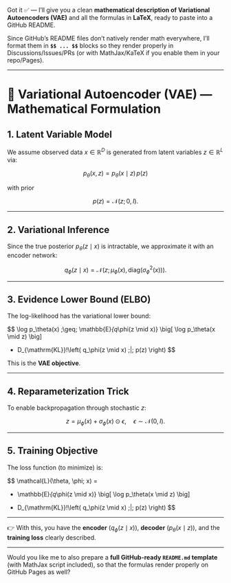 Got it ✅ — I’ll give you a clean **mathematical description of Variational Autoencoders (VAE)** and all the formulas in **LaTeX**, ready to paste into a GitHub README.

Since GitHub’s README files don’t natively render math everywhere, I’ll format them in **`$$ ... $$`** blocks so they render properly in Discussions/Issues/PRs (or with MathJax/KaTeX if you enable them in your repo/Pages).

---

# 📘 Variational Autoencoder (VAE) — Mathematical Formulation

## **1. Latent Variable Model**

We assume observed data $x \in \mathbb{R}^D$ is generated from latent variables $z \in \mathbb{R}^L$ via:

$$
p_\theta(x, z) = p_\theta(x \mid z) \, p(z)
$$

with prior

$$
p(z) = \mathcal{N}(z; 0, I).
$$

---

## **2. Variational Inference**

Since the true posterior $p_\theta(z \mid x)$ is intractable, we approximate it with an encoder network:

$$
q_\phi(z \mid x) = \mathcal{N}(z; \mu_\phi(x), \, \mathrm{diag}(\sigma_\phi^2(x))).
$$

---

## **3. Evidence Lower Bound (ELBO)**

The log-likelihood has the variational lower bound:

$$
\log p_\theta(x) \;\geq\;
\mathbb{E}_{q_\phi(z \mid x)} \big[ \log p_\theta(x \mid z) \big]
- D_{\mathrm{KL}}\!\left( q_\phi(z \mid x) \;\|\; p(z) \right)
$$

This is the **VAE objective**.

---

## **4. Reparameterization Trick**

To enable backpropagation through stochastic $z$:

$$
z = \mu_\phi(x) + \sigma_\phi(x) \odot \epsilon, 
\quad \epsilon \sim \mathcal{N}(0, I).
$$

---

## **5. Training Objective**

The loss function (to minimize) is:

$$
\mathcal{L}(\theta, \phi; x) =
- \mathbb{E}_{q_\phi(z \mid x)} \big[ \log p_\theta(x \mid z) \big]
+ D_{\mathrm{KL}}\!\left( q_\phi(z \mid x) \;\|\; p(z) \right)
$$
---

👉 With this, you have the **encoder** ($q_\phi(z \mid x)$), **decoder** ($p_\theta(x \mid z)$), and the **training loss** clearly described.

---

Would you like me to also prepare a **full GitHub-ready `README.md` template** (with MathJax script included), so that the formulas render properly on GitHub Pages as well?








